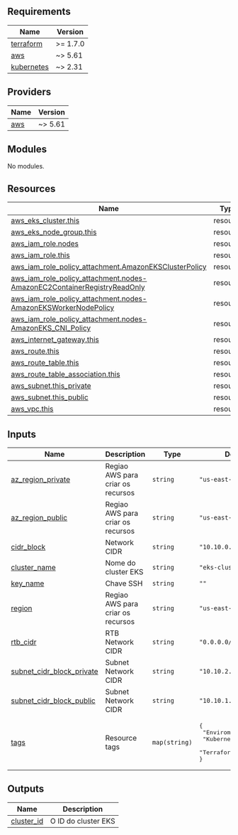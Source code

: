 <!-- BEGIN_TF_DOCS -->
## Requirements

| Name | Version |
|------|---------|
| <a name="requirement_terraform"></a> [terraform](#requirement\_terraform) | >= 1.7.0 |
| <a name="requirement_aws"></a> [aws](#requirement\_aws) | ~> 5.61 |
| <a name="requirement_kubernetes"></a> [kubernetes](#requirement\_kubernetes) | ~> 2.31 |

## Providers

| Name | Version |
|------|---------|
| <a name="provider_aws"></a> [aws](#provider\_aws) | ~> 5.61 |

## Modules

No modules.

## Resources

| Name | Type |
|------|------|
| [aws_eks_cluster.this](https://registry.terraform.io/providers/hashicorp/aws/latest/docs/resources/eks_cluster) | resource |
| [aws_eks_node_group.this](https://registry.terraform.io/providers/hashicorp/aws/latest/docs/resources/eks_node_group) | resource |
| [aws_iam_role.nodes](https://registry.terraform.io/providers/hashicorp/aws/latest/docs/resources/iam_role) | resource |
| [aws_iam_role.this](https://registry.terraform.io/providers/hashicorp/aws/latest/docs/resources/iam_role) | resource |
| [aws_iam_role_policy_attachment.AmazonEKSClusterPolicy](https://registry.terraform.io/providers/hashicorp/aws/latest/docs/resources/iam_role_policy_attachment) | resource |
| [aws_iam_role_policy_attachment.nodes-AmazonEC2ContainerRegistryReadOnly](https://registry.terraform.io/providers/hashicorp/aws/latest/docs/resources/iam_role_policy_attachment) | resource |
| [aws_iam_role_policy_attachment.nodes-AmazonEKSWorkerNodePolicy](https://registry.terraform.io/providers/hashicorp/aws/latest/docs/resources/iam_role_policy_attachment) | resource |
| [aws_iam_role_policy_attachment.nodes-AmazonEKS_CNI_Policy](https://registry.terraform.io/providers/hashicorp/aws/latest/docs/resources/iam_role_policy_attachment) | resource |
| [aws_internet_gateway.this](https://registry.terraform.io/providers/hashicorp/aws/latest/docs/resources/internet_gateway) | resource |
| [aws_route.this](https://registry.terraform.io/providers/hashicorp/aws/latest/docs/resources/route) | resource |
| [aws_route_table.this](https://registry.terraform.io/providers/hashicorp/aws/latest/docs/resources/route_table) | resource |
| [aws_route_table_association.this](https://registry.terraform.io/providers/hashicorp/aws/latest/docs/resources/route_table_association) | resource |
| [aws_subnet.this_private](https://registry.terraform.io/providers/hashicorp/aws/latest/docs/resources/subnet) | resource |
| [aws_subnet.this_public](https://registry.terraform.io/providers/hashicorp/aws/latest/docs/resources/subnet) | resource |
| [aws_vpc.this](https://registry.terraform.io/providers/hashicorp/aws/latest/docs/resources/vpc) | resource |

## Inputs

| Name | Description | Type | Default | Required |
|------|-------------|------|---------|:--------:|
| <a name="input_az_region_private"></a> [az\_region\_private](#input\_az\_region\_private) | Regiao AWS para criar os recursos | `string` | `"us-east-1a"` | no |
| <a name="input_az_region_public"></a> [az\_region\_public](#input\_az\_region\_public) | Regiao AWS para criar os recursos | `string` | `"us-east-1b"` | no |
| <a name="input_cidr_block"></a> [cidr\_block](#input\_cidr\_block) | Network CIDR | `string` | `"10.10.0.0/16"` | no |
| <a name="input_cluster_name"></a> [cluster\_name](#input\_cluster\_name) | Nome do cluster EKS | `string` | `"eks-cluster"` | no |
| <a name="input_key_name"></a> [key\_name](#input\_key\_name) | Chave SSH | `string` | `""` | no |
| <a name="input_region"></a> [region](#input\_region) | Regiao AWS para criar os recursos | `string` | `"us-east-1"` | no |
| <a name="input_rtb_cidr"></a> [rtb\_cidr](#input\_rtb\_cidr) | RTB Network CIDR | `string` | `"0.0.0.0/0"` | no |
| <a name="input_subnet_cidr_block_private"></a> [subnet\_cidr\_block\_private](#input\_subnet\_cidr\_block\_private) | Subnet Network CIDR | `string` | `"10.10.2.0/24"` | no |
| <a name="input_subnet_cidr_block_public"></a> [subnet\_cidr\_block\_public](#input\_subnet\_cidr\_block\_public) | Subnet Network CIDR | `string` | `"10.10.1.0/24"` | no |
| <a name="input_tags"></a> [tags](#input\_tags) | Resource tags | `map(string)` | <pre>{<br>  "Enviroment": "dev",<br>  "Kubernetes": "true",<br>  "Terraform": "true"<br>}</pre> | no |

## Outputs

| Name | Description |
|------|-------------|
| <a name="output_cluster_id"></a> [cluster\_id](#output\_cluster\_id) | O ID do cluster EKS |
<!-- END_TF_DOCS -->
